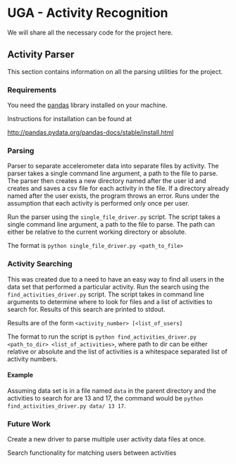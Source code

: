 # UGA - Activity Recognition

We will share all the necessary code for the project here.

## Activity Parser

This section contains information on all the parsing utilities for the
project.
 
### Requirements
 
 You need the [pandas](http://pandas.pydata.org) library 
 installed on your machine.
 
 Instructions for installation can be found at 
 
 http://pandas.pydata.org/pandas-docs/stable/install.html
 
### Parsing

Parser to separate accelerometer data into separate files by activity.
The parser takes a single command line argument, a path to the file to 
 parse.  The parser then creates a new directory named after the user
 id and creates and saves a csv file for each activity in the file.  If
 a directory already named after the user exists, the program throws an
 error.  Runs under the assumption that each activity is performed only
 once per user.
 
 Run the parser using the `single_file_driver.py` script.  The script
 takes a single command line argument, a path to the file to parse. 
 The path can either be relative to the current working directory 
 or absolute.
 
 The format is `python single_file_driver.py <path_to_file>`
 
### Activity Searching

This was created due to a need to have an easy way to find all users 
in the data set that performed a particular activity.  Run the search
using the `find_activities_driver.py` script.  The script takes in 
command line arguments to determine where to look for files and a 
list of activities to search for.  Results of this search are printed 
to stdout.

Results are of the form
`<activity_number> [<list_of_users]`

The format to run the script is 
`python find_activities_driver.py <path_to_dir> <list_of_activities>`, 
where path to dir can be either relative or absolute and the list of
activities is a whitespace separated list of activity numbers.

#### Example

Assuming data set is in a file named `data` in the parent directory and
the activities to search for are 13 and 17, the command would be 
`python find_activities_driver.py data/ 13 17`.
 
### Future Work
 
 Create a new driver to parse multiple user activity data files at once.
 
 Search functionality for matching users between activities